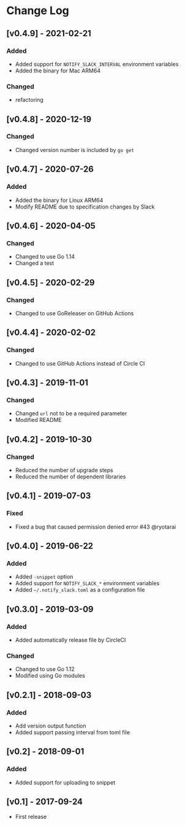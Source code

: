 # Change Log

## [v0.4.9] - 2021-02-21

### Added

* Added support for `NOTIFY_SLACK_INTERVAL` environment variables
* Added the binary for Mac ARM64

### Changed

* refactoring

## [v0.4.8] - 2020-12-19

### Changed

* Changed version number is included by `go get`

## [v0.4.7] - 2020-07-26

### Added

* Added the binary for Linux ARM64
* Modify README due to specification changes by Slack

## [v0.4.6] - 2020-04-05

### Changed

* Changed to use Go 1.14
* Changed a test

## [v0.4.5] - 2020-02-29

### Changed

* Changed to use GoReleaser on GitHub Actions

## [v0.4.4] - 2020-02-02

### Changed

* Changed to use GitHub Actions instead of Circle CI

## [v0.4.3] - 2019-11-01

### Changed

* Changed `url` not to be a required parameter
* Modified README

## [v0.4.2] - 2019-10-30

### Changed

* Reduced the number of upgrade steps
* Reduced the number of dependent libraries

## [v0.4.1] - 2019-07-03

### Fixed

* Fixed a bug that caused permission denied error #43 @ryotarai

## [v0.4.0] - 2019-06-22

### Added

* Added `-snippet` option
* Added support for `NOTIFY_SLACK_*` environment variables
* Added `~/.notify_slack.toml` as a configuration file

## [v0.3.0] - 2019-03-09

### Added

* Added automatically release file by CircleCI

### Changed

* Changed to use Go 1.12
* Modified using Go modules

## [v0.2.1] - 2018-09-03

### Added

* Add version output function
* Added support passing interval from toml file

## [v0.2] - 2018-09-01

### Added

* Added support for uploading to snippet

## [v0.1] - 2017-09-24

* First release
